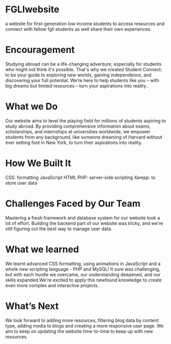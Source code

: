 # FGLIwebsite
a website for first-generation low income students to access resources and connect with fellow fgli students as well share their own experiences.

# Encouragement
Studying abroad can be a life-changing adventure, especially for students who might not think it's possible. That's why we created Student Connect: to be your guide to exploring new worlds, gaining independence, and discovering your full potential. We’re here to help students like you – with big dreams but limited resources – turn your aspirations into reality.. 

# What we Do
Our website aims to level the playing field for millions of students aspiring to study abroad. By providing comprehensive information about exams, scholarships, and internships at universities worldwide, we empower students from any background, like someone dreaming of Harvard without ever setting foot in New York, to turn their aspirations into reality.

# How We Built It 
CSS: formatting
JavaScript
HTML
PHP: server-side scripting
Xampp: to store user data

# Challenges Faced by Our Team
Mastering a fresh framework and database system for our website took a lot of effort. Building the backend part of our website was tricky, and we're still figuring out the best way to manage user data. 


# What we learned
We learnt advanced CSS formatting, using animations in JavaScript and a whole new scripting language - PHP and MySQL! It sure was challenging, but with each hurdle we overcame, our understanding deepened, and our skills expanded.We're excited to apply this newfound knowledge to create even more complex and interactive projects.


# What’s Next
We look forward to adding more resources, filtering blog data by content type, adding media to blogs and creating a more responsive user page. We aim to keep on updating the website time-to-time to keep up with new resources.

